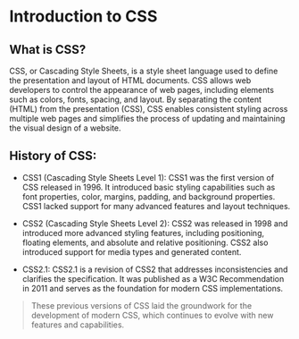 # Introduction to CSS

## What is CSS?

CSS, or Cascading Style Sheets, is a style sheet language used to define the presentation and layout of HTML documents. CSS allows web developers to control the appearance of web pages, including elements such as colors, fonts, spacing, and layout. By separating the content (HTML) from the presentation (CSS), CSS enables consistent styling across multiple web pages and simplifies the process of updating and maintaining the visual design of a website.

## History of CSS:

* CSS1 (Cascading Style Sheets Level 1): CSS1 was the first version of CSS released in 1996. It introduced basic styling capabilities such as font properties, color, margins, padding, and background properties. CSS1 lacked support for many advanced features and layout techniques.

* CSS2 (Cascading Style Sheets Level 2): CSS2 was released in 1998 and introduced more advanced styling features, including positioning, floating elements, and absolute and relative positioning. CSS2 also introduced support for media types and generated content.

* CSS2.1: CSS2.1 is a revision of CSS2 that addresses inconsistencies and clarifies the specification. It was published as a W3C Recommendation in 2011 and serves as the foundation for modern CSS implementations.

> These previous versions of CSS laid the groundwork for the development of modern CSS, which continues to evolve with new features and capabilities.

